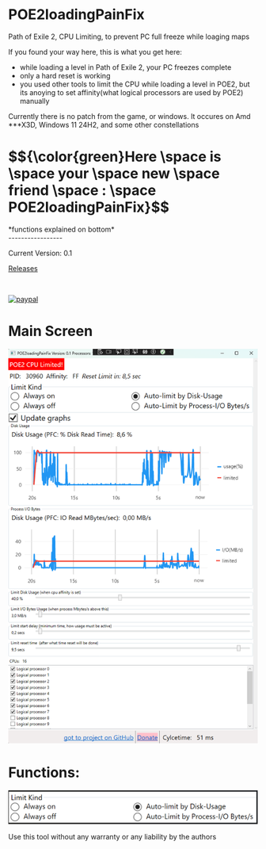 # POE2loadingPainFix
Path of Exile 2, CPU Limiting, to prevent PC full freeze while loaging maps

If you found your way here, this is what you get here:
<ul>
      <li>while loading a level in Path of Exile 2, your PC freezes complete</li>
      <li>only a hard reset is working</li>
      <li>you used other tools to limit the CPU while loading a level in POE2, but its anoying to set affinity(what logical processors are used by POE2) manually </li>
</ul>


Currently there is no patch from the game, or windows.
It occures on Amd ***X3D, Windows 11 24H2, and some other constellations

<h1>
$${\color{green}Here \space is \space your \space new \space friend \space : \space POE2loadingPainFix}$$
</h1>
*functions explained on bottom*
<BR>
-----------------

Current Version: 0.1

<p>
<a href="https://github.com/CrimsonED1/POE2loadingPainFix/releases">
  Releases
</a>
</p>
<br>
<p>
  <a href="https://www.paypal.me/crimsoned">
      <img src="https://www.paypalobjects.com/en_US/i/btn/btn_donateCC_LG.gif" alt="paypal">
  </a>
</p>

<H1>Main Screen</H1>
<img src="https://github.com/CrimsonED1/POE2loadingPainFix/blob/main/README_Sources/images/1.png?raw=true" alt="mainscreen">
<H1>Functions:</H1>
<img src="https://github.com/CrimsonED1/POE2loadingPainFix/blob/main/README_Sources/images/auto_functions.png?raw=true" alt="autos">


Use this tool without any warranty or any liability by the authors
